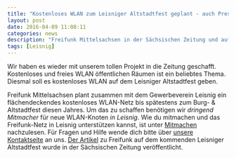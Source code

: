 ```yaml
---
title: "Kostenloses WLAN zum Leisniger Altstadtfest geplant - auch Presse weiß Bescheid"
layout: post
date: 2016-04-09 11:08:11
categories: news
description: "Freifunk Mittelsachsen in der Sächsischen Zeitung und auf dem kommenden Altstadtfest in Leisnig"
tags: [Leisnig]
---
```

Wir haben es wieder  mit unserem tollen Projekt in die Zeitung geschafft. Kostenloses und freies WLAN öffentlichen Räumen ist ein beliebtes Thema. Diesmal soll es kostenloses WLAN auf dem Leisniger Altstadtfest geben.

Freifunk Mittelsachsen plant zusammen mit dem Gewerbeverein Leisnig ein flächendeckendes kostenloses WLAN-Netz bis spätestens zum Burg- & Altstadtfest diesen Jahres. Um das zu schaffen benötigen wir _dringend Mitmacher_ für neue WLAN-Knoten _in Leisnig_. Wie du mitmachen und das Freifunk-Netz in Leisnig unterstützen kannst, ist unter [Mitmachen](//www.freifunk-mittelsachsen.de/mitmachen/#router-betreiben) nachzulesen.
Für Fragen und Hilfe wende dich bitte über [unsere Kontaktseite](//www.freifunk-mittelsachsen.de/kontakt/) an uns.
[Der Artikel](//www.sz-online.de/nachrichten/kostenloses-internet-zum-altstadtfest-3365712.html) zu Freifunk auf dem kommenden Leisniger Altstadtfest wurde in der Sächsischen Zeitung veröffentlicht.
